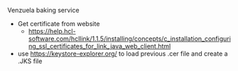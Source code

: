 Venzuela baking service 


 - Get certificate from website
    - https://help.hcl-software.com/hcllink/1.1.5/installing/concepts/c_installation_configuring_ssl_certificates_for_link_java_web_client.html
- use https://keystore-explorer.org/ to load previous .cer file and create a .JKS file